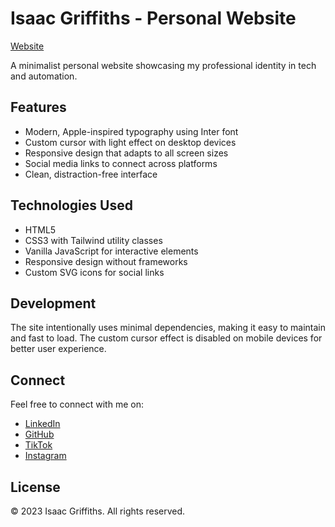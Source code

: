 # Isaac Griffiths - Personal Website

[Website](isaacgriffiths.com)

A minimalist personal website showcasing my professional identity in tech and automation.

## Features

- Modern, Apple-inspired typography using Inter font
- Custom cursor with light effect on desktop devices
- Responsive design that adapts to all screen sizes
- Social media links to connect across platforms
- Clean, distraction-free interface

## Technologies Used

- HTML5
- CSS3 with Tailwind utility classes
- Vanilla JavaScript for interactive elements
- Responsive design without frameworks
- Custom SVG icons for social links

## Development

The site intentionally uses minimal dependencies, making it easy to maintain and fast to load. The custom cursor effect is disabled on mobile devices for better user experience.

## Connect

Feel free to connect with me on:

- [LinkedIn](https://www.linkedin.com/in/isaacgriffiths/)
- [GitHub](https://github.com/isaacgriffiths)
- [TikTok](https://www.tiktok.com/@isaacgriffiths)
- [Instagram](https://www.instagram.com/isaacrgriffiths/)

## License

© 2023 Isaac Griffiths. All rights reserved. 
